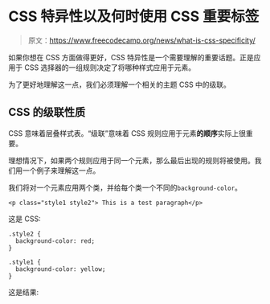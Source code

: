 # CSS 特异性以及何时使用 CSS 重要标签

> 原文：<https://www.freecodecamp.org/news/what-is-css-specificity/>

如果你想在 CSS 方面做得更好，CSS 特异性是一个需要理解的重要话题。正是应用于 CSS 选择器的一组规则决定了将哪种样式应用于元素。

为了更好地理解这一点，我们必须理解一个相关的主题 CSS 中的级联。

## CSS 的级联性质

CSS 意味着层叠样式表。“级联”意味着 CSS 规则应用于元素**的顺序**实际上很重要。

理想情况下，如果两个规则应用于同一个元素，那么最后出现的规则将被使用。我们用一个例子来理解这一点。

我们将对一个元素应用两个类，并给每个类一个不同的`background-color`。

```
<p class="style1 style2"> This is a test paragraph</p>
```

这是 CSS:

```
.style2 {
  background-color: red;
}

.style1 {
  background-color: yellow;
}
```

这是结果:
